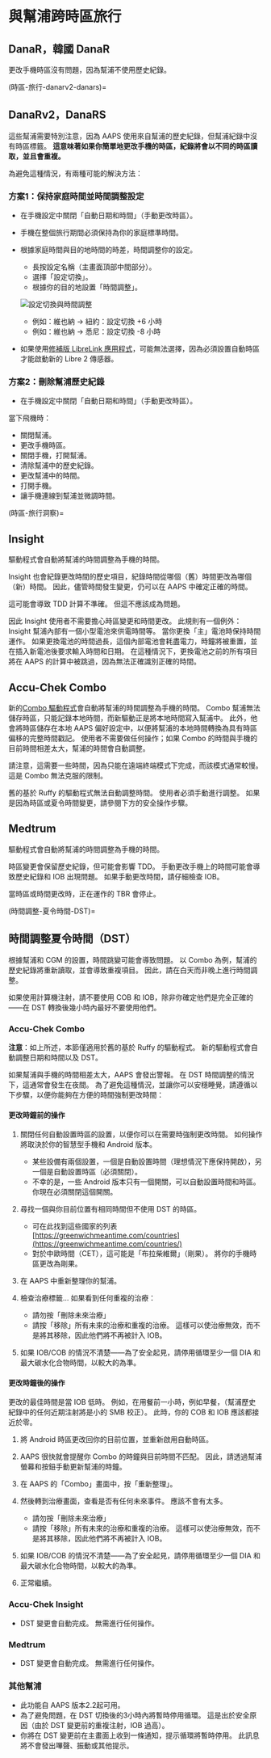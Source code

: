 # 與幫浦跨時區旅行

## DanaR，韓國 DanaR

更改手機時區沒有問題，因為幫浦不使用歷史紀錄。

(時區-旅行-danarv2-danars)=

## DanaRv2，DanaRS

這些幫浦需要特別注意，因為 AAPS 使用來自幫浦的歷史紀錄，但幫浦紀錄中沒有時區標籤。 **這意味著如果你簡單地更改手機的時區，紀錄將會以不同的時區讀取，並且會重複。**

為避免這種情況，有兩種可能的解決方法：

### 方案1：保持家庭時間並時間調整設定

* 在手機設定中關閉「自動日期和時間」（手動更改時區）。
* 手機在整個旅行期間必須保持為你的家庭標準時間。
* 根據家庭時間與目的地時間的時差，時間調整你的設定。
   
   * 長按設定名稱（主畫面頂部中間部分）。
   * 選擇「設定切換」。
   * 根據你的目的地設置「時間調整」。
   
   ![設定切換與時間調整](../images/ProfileSwitchTimeShift2.png)
   
   * 例如：維也納 -> 紐約：設定切換 +6 小時
   * 例如：維也納 -> 悉尼：設定切換 -8 小時
* 如果使用[修補版 LibreLink 應用程式](#libre2-patched-librelink-app-with-xdrip)，可能無法選擇，因為必須設置自動時區才能啟動新的 Libre 2 傳感器。

### 方案2：刪除幫浦歷史紀錄

* 在手機設定中關閉「自動日期和時間」（手動更改時區）。

當下飛機時：

* 關閉幫浦。
* 更改手機時區。
* 關閉手機，打開幫浦。
* 清除幫浦中的歷史紀錄。
* 更改幫浦中的時間。
* 打開手機。
* 讓手機連線到幫浦並微調時間。

(時區-旅行洞察)=

## Insight

驅動程式會自動將幫浦的時間調整為手機的時間。

Insight 也會紀錄更改時間的歷史項目，紀錄時間從哪個（舊）時間更改為哪個（新）時間。 因此，儘管時間發生變更，仍可以在 AAPS 中確定正確的時間。

這可能會導致 TDD 計算不準確。 但這不應該成為問題。

因此 Insight 使用者不需要擔心時區變更和時間更改。 此規則有一個例外：Insight 幫浦內部有一個小型電池來供電時間等。 當你更換「主」電池時保持時間運作。 如果更換電池的時間過長，這個內部電池會耗盡電力，時鐘將被重置，並在插入新電池後要求輸入時間和日期。 在這種情況下，更換電池之前的所有項目將在 AAPS 的計算中被跳過，因為無法正確識別正確的時間。

## Accu-Chek Combo

新的[Combo 驅動程式](../CompatiblePumps/Accu-Chek-Combo-Pump-v2.md)會自動將幫浦的時間調整為手機的時間。 Combo 幫浦無法儲存時區，只能記錄本地時間，而新驅動正是將本地時間寫入幫浦中。 此外，他會將時區儲存在本地 AAPS 偏好設定中，以便將幫浦的本地時間轉換為具有時區偏移的完整時間戳記。 使用者不需要做任何操作；如果 Combo 的時間與手機的目前時間相差太大，幫浦的時間會自動調整。

請注意，這需要一些時間，因為只能在遠端終端模式下完成，而該模式通常較慢。 這是 Combo 無法克服的限制。

舊的基於 Ruffy 的驅動程式無法自動調整時間。 使用者必須手動進行調整。 如果是因為時區或夏令時間變更，請參閱下方的安全操作步驟。

## Medtrum

驅動程式會自動將幫浦的時間調整為手機的時間。

時區變更會保留歷史紀錄，但可能會影響 TDD。 手動更改手機上的時間可能會導致歷史紀錄和 IOB 出現問題。 如果手動更改時間，請仔細檢查 IOB。

當時區或時間更改時，正在運作的 TBR 會停止。

(時間調整-夏令時間-DST)=

## 時間調整夏令時間（DST）

根據幫浦和 CGM 的設置，時間跳變可能會導致問題。 以 Combo 為例，幫浦的歷史紀錄將重新讀取，並會導致重複項目。 因此，請在白天而非晚上進行時間調整。

如果使用計算機注射，請不要使用 COB 和 IOB，除非你確定他們是完全正確的——在 DST 轉換後幾小時內最好不要使用他們。

### Accu-Chek Combo

**注意**：如上所述，本節僅適用於舊的基於 Ruffy 的驅動程式。 新的驅動程式會自動調整日期和時間以及 DST。

如果幫浦與手機的時間相差太大，AAPS 會發出警報。 在 DST 時間調整的情況下，這通常會發生在夜間。 為了避免這種情況，並讓你可以安穩睡覺，請遵循以下步驟，以便你能夠在方便的時間強制更改時間：

#### 更改時鐘前的操作

1. 關閉任何自動設置時區的設置，以便你可以在需要時強制更改時間。 如何操作將取決於你的智慧型手機和 Android 版本。
   
   * 某些設備有兩個設置，一個是自動設置時間（理想情況下應保持開啟），另一個是自動設置時區（必須關閉）。
   * 不幸的是，一些 Android 版本只有一個開關，可以自動設置時間和時區。 你現在必須關閉這個開關。

2. 尋找一個與你目前位置有相同時間但不使用 DST 的時區。
   
   * 可在此找到這些國家的列表 [https://greenwichmeantime.com/countries](https://greenwichmeantime.com/countries/)
   * 對於中歐時間（CET），這可能是「布拉柴維爾」（剛果）。 將你的手機時區更改為剛果。

3. 在 AAPS 中重新整理你的幫浦。

4. 檢查治療標籤... 如果看到任何重複的治療：
   
   * 請勿按「刪除未來治療」
   * 請按「移除」所有未來的治療和重複的治療。 這樣可以使治療無效，而不是將其移除，因此他們將不再被計入 IOB。

5. 如果 IOB/COB 的情況不清楚——為了安全起見，請停用循環至少一個 DIA 和最大碳水化合物時間，以較大的為準。

#### 更改時鐘後的操作

更改的最佳時間是當 IOB 低時。 例如，在用餐前一小時，例如早餐，（幫浦歷史紀錄中的任何近期注射將是小的 SMB 校正）。 此時，你的 COB 和 IOB 應該都接近於零。

1. 將 Android 時區更改回你的目前位置，並重新啟用自動時區。
2. AAPS 很快就會提醒你 Combo 的時鐘與目前時間不匹配。 因此，請透過幫浦螢幕和按鈕手動更新幫浦的時鐘。
3. 在 AAPS 的「Combo」畫面中，按「重新整理」。
4. 然後轉到治療畫面，查看是否有任何未來事件。 應該不會有太多。
   
   * 請勿按「刪除未來治療」
   * 請按「移除」所有未來的治療和重複的治療。 這樣可以使治療無效，而不是將其移除，因此他們將不再被計入 IOB。

5. 如果 IOB/COB 的情況不清楚——為了安全起見，請停用循環至少一個 DIA 和最大碳水化合物時間，以較大的為準。

6. 正常繼續。

### Accu-Chek Insight

* DST 變更會自動完成。 無需進行任何操作。

### Medtrum

* DST 變更會自動完成。 無需進行任何操作。

### 其他幫浦

* 此功能自 AAPS 版本2.2起可用。
* 為了避免問題，在 DST 切換後的3小時內將暫時停用循環。 這是出於安全原因（由於 DST 變更前的重複注射，IOB 過高）。
* 你將在 DST 變更前在主畫面上收到一條通知，提示循環將暫時停用。 此訊息將不會發出嗶聲、振動或其他提示。
